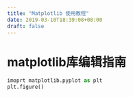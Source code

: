 ```yaml
---
title: "Matplotlib 使用教程"
date: 2019-03-10T18:39:08+08:00
draft: false
---
```


# matplotlib库编辑指南

``` python
imoprt matplotlib.pyplot as plt
plt.figure()
```
